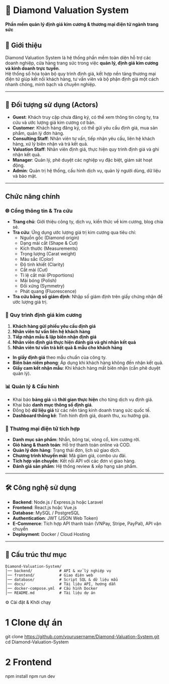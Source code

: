 # 💎 Diamond Valuation System

**Phần mềm quản lý định giá kim cương & thương mại điện tử ngành trang sức**

## 📖 Giới thiệu

Diamond Valuation System là hệ thống phần mềm toàn diện hỗ trợ các doanh nghiệp, cửa hàng trang sức trong việc **quản lý, định giá kim cương và kinh doanh trực tuyến**.  
Hệ thống số hóa toàn bộ quy trình định giá, kết hợp nền tảng thương mại điện tử giúp kết nối khách hàng, tư vấn viên và bộ phận định giá một cách nhanh chóng, minh bạch và chuyên nghiệp.

---

## 👥 Đối tượng sử dụng (Actors)

- **Guest**: Khách truy cập chưa đăng ký, có thể xem thông tin công ty, tra cứu và ước lượng giá kim cương cơ bản.
- **Customer**: Khách hàng đăng ký, có thể gửi yêu cầu định giá, mua sản phẩm, quản lý đơn hàng.
- **Consulting Staff**: Nhân viên tư vấn, tiếp nhận yêu cầu, liên hệ khách hàng, xử lý biên nhận và trả kết quả.
- **Valuation Staff**: Nhân viên định giá, thực hiện quy trình định giá và ghi nhận kết quả.
- **Manager**: Quản lý, phê duyệt các nghiệp vụ đặc biệt, giám sát hoạt động.
- **Admin**: Quản trị hệ thống, cấu hình dịch vụ, quản lý người dùng, dữ liệu và bảo mật.

---

## Chức năng chính

### 🌐 Cổng thông tin & Tra cứu

- **Trang chủ**: Giới thiệu công ty, dịch vụ, kiến thức về kim cương, blog chia sẻ.
- **Tra cứu**: Ứng dụng ước lượng giá trị kim cương qua tiêu chí:
  - Nguồn gốc (Diamond origin)
  - Dạng mài cắt (Shape & Cut)
  - Kích thước (Measurements)
  - Trọng lượng (Carat weight)
  - Màu sắc (Color)
  - Độ tinh khiết (Clarity)
  - Cắt mài (Cut)
  - Tỉ lệ cắt mài (Proportions)
  - Mài bóng (Polish)
  - Đối xứng (Symmetry)
  - Phát quang (Fluorescence)
- **Tra cứu bằng số giám định**: Nhập số giám định trên giấy chứng nhận để ước lượng giá trị.

### 💼 Quy trình định giá kim cương

1. **Khách hàng gửi phiếu yêu cầu định giá**
2. **Nhân viên tư vấn liên hệ khách hàng**
3. **Tiếp nhận mẫu & lập biên nhận định giá**
4. **Nhân viên định giá thực hiện đánh giá và ghi nhận kết quả**
5. **Nhân viên tư vấn trả kết quả & mẫu cho khách hàng**

- **In giấy định giá** theo mẫu chuẩn của công ty.
- **Biên bản niêm phong**: Áp dụng khi khách hàng không đến nhận kết quả.
- **Giấy cam kết nhận mẫu**: Khi khách hàng mất biên nhận (cần phê duyệt quản lý).

### 📊 Quản lý & Cấu hình

- Khai báo **bảng giá** và **thời gian thực hiện** cho từng dịch vụ định giá.
- Khai báo **danh mục thông số định giá**.
- Đồng bộ **dữ liệu giá** từ các nền tảng kinh doanh trang sức quốc tế.
- **Dashboard thống kê**: Tình hình định giá, doanh thu, xu hướng giá.

### 🛒 Thương mại điện tử tích hợp

- **Danh mục sản phẩm**: Nhẫn, bông tai, vòng cổ, kim cương rời.
- **Giỏ hàng & thanh toán**: Hỗ trợ thanh toán online và COD.
- **Quản lý đơn hàng**: Trạng thái đơn, lịch sử giao dịch.
- **Chương trình khuyến mãi**: Mã giảm giá, combo ưu đãi.
- **Tích hợp vận chuyển**: Kết nối API với các đơn vị giao hàng.
- **Đánh giá sản phẩm**: Hệ thống review & xếp hạng sản phẩm.

---

## 🛠️ Công nghệ sử dụng

- **Backend**: Node.js / Express.js hoặc Laravel
- **Frontend**: React.js hoặc Vue.js
- **Database**: MySQL / PostgreSQL
- **Authentication**: JWT (JSON Web Token)
- **E-Commerce**: Tích hợp API thanh toán (VNPay, Stripe, PayPal), API vận chuyển
- **Deployment**: Docker / Cloud Hosting

---

## 📂 Cấu trúc thư mục

```plaintext
Diamond-Valuation-System/
│── backend/            # API & xử lý nghiệp vụ
│── frontend/           # Giao diện web
│── database/           # Script SQL & dữ liệu mẫu
│── docs/               # Tài liệu API, hướng dẫn
│── docker-compose.yml  # Cấu hình Docker
│── README.md           # Tài liệu dự án
```

⚙️ Cài đặt & Khởi chạy

# 1 Clone dự án

git clone https://github.com/yourusername/Diamond-Valuation-System.git
cd Diamond-Valuation-System

# 2 Frontend

npm install
npm run dev
